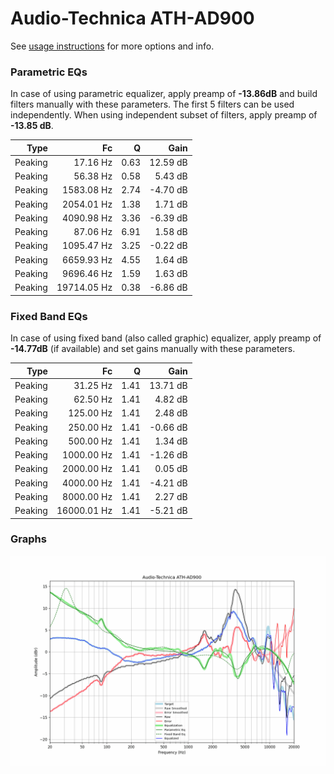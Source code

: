 # Audio-Technica ATH-AD900
See [usage instructions](https://github.com/jaakkopasanen/AutoEq#usage) for more options and info.

### Parametric EQs
In case of using parametric equalizer, apply preamp of **-13.86dB** and build filters manually
with these parameters. The first 5 filters can be used independently.
When using independent subset of filters, apply preamp of **-13.85 dB**.

| Type    | Fc          |    Q | Gain     |
|--------:|------------:|-----:|---------:|
| Peaking | 17.16 Hz    | 0.63 | 12.59 dB |
| Peaking | 56.38 Hz    | 0.58 | 5.43 dB  |
| Peaking | 1583.08 Hz  | 2.74 | -4.70 dB |
| Peaking | 2054.01 Hz  | 1.38 | 1.71 dB  |
| Peaking | 4090.98 Hz  | 3.36 | -6.39 dB |
| Peaking | 87.06 Hz    | 6.91 | 1.58 dB  |
| Peaking | 1095.47 Hz  | 3.25 | -0.22 dB |
| Peaking | 6659.93 Hz  | 4.55 | 1.64 dB  |
| Peaking | 9696.46 Hz  | 1.59 | 1.63 dB  |
| Peaking | 19714.05 Hz | 0.38 | -6.86 dB |

### Fixed Band EQs
In case of using fixed band (also called graphic) equalizer, apply preamp of **-14.77dB**
(if available) and set gains manually with these parameters.

| Type    | Fc          |    Q | Gain     |
|--------:|------------:|-----:|---------:|
| Peaking | 31.25 Hz    | 1.41 | 13.71 dB |
| Peaking | 62.50 Hz    | 1.41 | 4.82 dB  |
| Peaking | 125.00 Hz   | 1.41 | 2.48 dB  |
| Peaking | 250.00 Hz   | 1.41 | -0.66 dB |
| Peaking | 500.00 Hz   | 1.41 | 1.34 dB  |
| Peaking | 1000.00 Hz  | 1.41 | -1.26 dB |
| Peaking | 2000.00 Hz  | 1.41 | 0.05 dB  |
| Peaking | 4000.00 Hz  | 1.41 | -4.21 dB |
| Peaking | 8000.00 Hz  | 1.41 | 2.27 dB  |
| Peaking | 16000.01 Hz | 1.41 | -5.21 dB |

### Graphs
![](./Audio-Technica%20ATH-AD900.png)